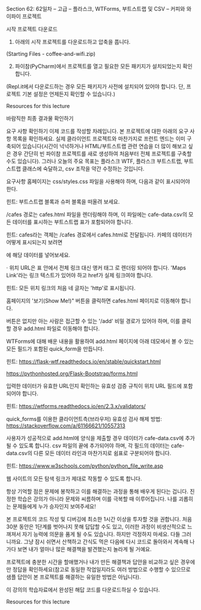 Section 62: 62일차 – 고급 – 플라스크, WTForms, 부트스트랩 및 CSV – 커피와 와이파이 프로젝트

시작 프로젝트 다운로드
1. 아래의 시작 프로젝트를 다운로드하고 압축을 풉니다.

(Starting Files - coffee-and-wifi.zip)



2. 파이참(PyCharm)에서 프로젝트를 열고 필요한 모든 패키지가 설치되었는지 확인합니다.

(Repl.it에서 다운로드하는 경우 모든 패키지가 사전에 설치되어 있어야 합니다. 단, 프로젝트 기본 설정은 언제든지 확인할 수 있습니다.)


Resources for this lecture



바람직한 최종 결과물 확인하기



요구 사항 확인하기
이제 코드를 작성할 차례입니다. 본 프로젝트에 대한 아래의 요구 사항 목록을 확인하세요. 실제 클라이언트 프로젝트와 마찬가지로 프런트 엔드는 이미 구축되어 있습니다(시간이 넉넉하거나 HTML/부트스트랩 관련 연습을 더 많이 해보고 싶은 경우 간단히 빈 파이참 프로젝트를 새로 생성하여 처음부터 전체 프로젝트를 구축할 수도 있습니다). 그러나 오늘의 주요 목표는 플라스크 WTF, 플라스크 부트스트랩, 부트스트랩 클래스에 숙달하고, csv 조작을 약간 수정하는 것입니다.



요구사항
홈페이지는 css/styles.css 파일을 사용해야 하며, 다음과 같이 표시되어야 한다.

힌트: 부트스트랩 블록과 슈퍼 블록을 떠올려 보세요.





/cafes 경로는 cafes.html 파일을 렌더링해야 하며, 이 파일에는 cafe-data.csv의 모든 데이터를 표시하는 부트스트랩 표가 포함되어야 합니다.



힌트: cafes라는 객체는 /cafes 경로에서 cafes.html로 전달됩니다. 카페의 데이터가 어떻게 표시되는지 보려면 <p>에 해당 데이터를 넣어보세요.




· 위치 URL은 표 안에서 전체 링크 대신 앵커 태그 <a>로 렌더링 되어야 합니다. 'Maps Link'라는 링크 텍스트가 있어야 하고 href가 실제 링크여야 합니다.

힌트: 모든 위치 링크의 처음 네 글자는 'http'로 표시됩니다.




홈페이지의 '보기(Show Me!)" 버튼을 클릭하면 cafes.html 페이지로 이동해야 합니다.




버튼은 없지만 아는 사람은 접근할 수 있는 '/add' 비밀 경로가 있어야 하며, 이를 클릭할 경우 add.html 파일로 이동해야 합니다.




WTForms에 대해 배운 내용을 활용하여 add.html 페이지에 아래 데모에서 볼 수 있는 모든 필드가 포함된 quick_form을 만듭니다.

힌트: https://flask-wtf.readthedocs.io/en/stable/quickstart.html

https://pythonhosted.org/Flask-Bootstrap/forms.html




입력한 데이터가 유효한 URL인지 확인하는 유효성 검증 규칙이 위치 URL 필드에 포함되어야 합니다.

힌트: https://wtforms.readthedocs.io/en/2.3.x/validators/

quick_forms를 이용한 클라이언트측(브라우저) 유효성 검사 해제 방법: https://stackoverflow.com/a/61166621/10557313




사용자가 성공적으로 add.html에 양식을 제출할 경우 데이터가 cafe-data.csv에 추가될 수 있도록 합니다. csv 파일의 끝에 추가되어야 하며, 각 필드의 데이터는 cafe-data.csv의 다른 모든 데이터 라인과 마찬가지로 쉼표로 구분되어야 합니다.

힌트: https://www.w3schools.com/python/python_file_write.asp




웹 사이트의 모든 탐색 링크가 제대로 작동할 수 있도록 합니다.




항상 기억할 점은 문제에 봉착하고 이를 해결하는 과정을 통해 배우게 된다는 겁니다. 진정한 학습은 강의가 아니라 문제와 씨름하며 이를 극복할 때 이루어집니다. 나를 괴롭히는 문제들에게 누가 승자인지 보여주세요!

본 프로젝트의 코드 작성 및 디버깅에 최소한 1시간 이상을 투자할 것을 권합니다. 처음 30분 동안은 1단계를 벗어나지 못해 답답할 수도 있고, 이러한 과정이 비생산적으로 느껴져서 자기 능력에 의문을 품게 될 수도 있습니다. 하지만 걱정하지 마세요. 다들 그러니까요. 그냥 잠시 쉬면서 산책하고 간식도 먹은 다음에 다시 코드로 돌아와서 계속해 나가다 보면 내가 얼마나 많은 해결책을 발견했는지 놀라게 될 거예요.

프로젝트에 충분한 시간을 할애했거나 내가 만든 해결책과 답안을 비교하고 싶은 경우에만 정답을 확인하세요(참고로 동일한 작업일지라도 여러 방법으로 수행할 수 있으므로 샘플 답안이 본 프로젝트를 해결하는 유일한 방법은 아닙니다).



이 강의의 학습자료에서 완성된 해답 코드를 다운로드하실 수 있습니다.

Resources for this lecture